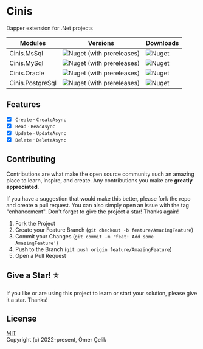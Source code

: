 ﻿# Cinis

Dapper extension for .Net projects

| Modules          | Versions                                                                        | Downloads                                                  |
|------------------|---------------------------------------------------------------------------------|------------------------------------------------------------|
| Cinis.MsSql      | ![Nuget (with prereleases)](https://img.shields.io/nuget/vpre/Cinis.MsSql)      | ![Nuget](https://img.shields.io/nuget/dt/Cinis.MsSql)      |
| Cinis.MySql      | ![Nuget (with prereleases)](https://img.shields.io/nuget/vpre/Cinis.MySql)      | ![Nuget](https://img.shields.io/nuget/dt/Cinis.MySql)      |
| Cinis.Oracle     | ![Nuget (with prereleases)](https://img.shields.io/nuget/vpre/Cinis.Oracle)     | ![Nuget](https://img.shields.io/nuget/dt/Cinis.Oracle)     |
| Cinis.PostgreSql | ![Nuget (with prereleases)](https://img.shields.io/nuget/vpre/Cinis.PostgreSql) | ![Nuget](https://img.shields.io/nuget/dt/Cinis.PostgreSql) |

## Features

- [x] ```Create``` · ```CreateAsync```
- [x] ```Read``` · ```ReadAsync```
- [x] ```Update``` · ```UpdateAsync```
- [x] ```Delete``` · ```DeleteAsync```

## Contributing

Contributions are what make the open source community such an amazing place to learn, inspire, and create. Any contributions you make are **greatly appreciated**.

If you have a suggestion that would make this better, please fork the repo and create a pull request. You can also simply open an issue with the tag "enhancement".
Don't forget to give the project a star! Thanks again!

1. Fork the Project
2. Create your Feature Branch (`git checkout -b feature/AmazingFeature`)
3. Commit your Changes (`git commit -m 'feat: Add some AmazingFeature'`)
4. Push to the Branch (`git push origin feature/AmazingFeature`)
5. Open a Pull Request

## Give a Star! ⭐

If you like or are using this project to learn or start your solution, please give it a star. Thanks!

## License

[MIT](https://opensource.org/licenses/MIT)\
Copyright (c) 2022-present, Ömer Çelik
